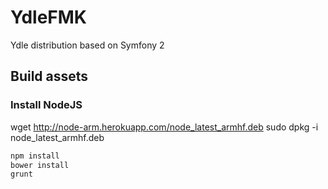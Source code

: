 YdleFMK
=======

Ydle distribution based on Symfony 2


## Build assets


### Install NodeJS
wget http://node-arm.herokuapp.com/node_latest_armhf.deb
sudo dpkg -i node_latest_armhf.deb

```s
npm install
bower install
grunt
```



